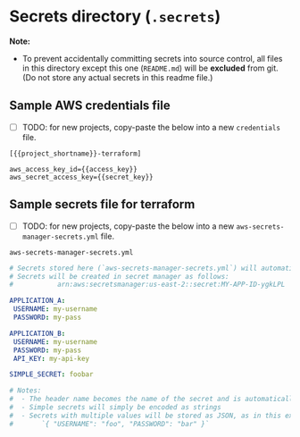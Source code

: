 # Secrets directory (`.secrets`)

**Note:**

* To prevent accidentally committing secrets into source control, all files in this directory except this one (`README.md`) will be **excluded** from git. (Do not store any actual secrets in this readme file.)

## Sample AWS credentials file

* [ ] TODO: for new projects, copy-paste the below into a new `credentials` file.

```text
[{{project_shortname}}-terraform]

aws_access_key_id={{access_key}}
aws_secret_access_key={{secret_key}}
```

## Sample secrets file for terraform

* [ ] TODO: for new projects, copy-paste the below into a new `aws-secrets-manager-secrets.yml` file.

`aws-secrets-manager-secrets.yml`

```yml
# Secrets stored here (`aws-secrets-manager-secrets.yml`) will automatically be deployed to AWS Secrets Manager.
# Secrets will be created in secret manager as follows:
#           arn:aws:secretsmanager:us-east-2::secret:MY-APP-ID-ygkLPL

APPLICATION_A:
 USERNAME: my-username
 PASSWORD: my-pass

APPLICATION_B:
 USERNAME: my-username
 PASSWORD: my-pass
 API_KEY: my-api-key

SIMPLE_SECRET: foobar

# Notes:
#  - The header name becomes the name of the secret and is automatically concatenated with a random string in the ARN
#  - Simple secrets will simply be encoded as strings
#  - Secrets with multiple values will be stored as JSON, as in this example:
#       `{ "USERNAME": "foo", "PASSWORD": "bar" }`
```
